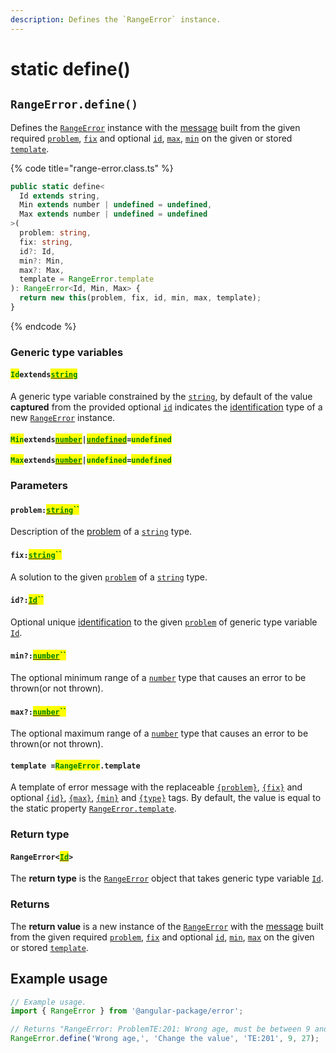 ```yaml
---
description: Defines the `RangeError` instance.
---
```


# static define()

## `RangeError.define()`

Defines the [`RangeError`](broken-reference) instance with the [message](../../commonerror/accessors/get-message.md) built from the given required [`problem`](static-define.md#problem-string), [`fix`](static-define.md#fix-string) and optional [`id`](static-define.md#id-id), [`max`](static-define.md#max-number), [`min`](static-define.md#min-number) on the given or stored [`template`](static-define.md#template-rangeerror.template).

{% code title="range-error.class.ts" %}
```typescript
public static define<
  Id extends string,
  Min extends number | undefined = undefined,
  Max extends number | undefined = undefined
>(
  problem: string,
  fix: string,
  id?: Id,
  min?: Min,
  max?: Max,
  template = RangeError.template
): RangeError<Id, Min, Max> {
  return new this(problem, fix, id, min, max, template);
}
```
{% endcode %}

### Generic type variables

#### <mark style="color:green;">`Id`</mark>`extends`[<mark style="color:green;">`string`</mark>](https://www.typescriptlang.org/docs/handbook/basic-types.html#string)

A generic type variable constrained by the [`string`](https://developer.mozilla.org/en-US/docs/Web/JavaScript/Reference/Global\_Objects/String), by default of the value **captured** from the provided optional [`id`](static-define.md#id-id) indicates the [identification](../../getting-started/basic-concepts.md#identification) type of a new [`RangeError`](broken-reference) instance.

#### <mark style="color:green;">`Min`</mark>`extends`[<mark style="color:green;">`number`</mark>](https://www.typescriptlang.org/docs/handbook/basic-types.html#number)`|`[<mark style="color:green;">`undefined`</mark>](https://www.typescriptlang.org/docs/handbook/basic-types.html#null-and-undefined)`=`<mark style="color:green;">`undefined`</mark>



#### <mark style="color:green;">`Max`</mark>`extends`[<mark style="color:green;">`number`</mark>](https://www.typescriptlang.org/docs/handbook/basic-types.html#number)`|`<mark style="color:green;">`undefined`</mark>`=`<mark style="color:green;">`undefined`</mark>



### Parameters

#### `problem:`[<mark style="color:green;">`string`</mark>](https://developer.mozilla.org/en-US/docs/Web/JavaScript/Reference/Global\_Objects/String)<mark style="color:green;">``</mark>

Description of the [problem](../../getting-started/basic-concepts.md#problem) of a [`string`](https://developer.mozilla.org/en-US/docs/Web/JavaScript/Reference/Global\_Objects/String) type.

#### `fix:`[<mark style="color:green;">`string`</mark>](https://developer.mozilla.org/en-US/docs/Web/JavaScript/Reference/Global\_Objects/String)<mark style="color:green;">``</mark>

A solution to the given [`problem`](static-define.md#problem-string) of a [`string`](https://developer.mozilla.org/en-US/docs/Web/JavaScript/Reference/Global\_Objects/String) type.

#### `id?:`[<mark style="color:green;">`Id`</mark>](../../error/generic-type-variables.md#wrap-opening)<mark style="color:green;">``</mark>

Optional unique [identification](../../getting-started/basic-concepts.md#identification) to the given [`problem`](static-define.md#problem-string) of generic type variable [`Id`](static-define.md#id-extends-string).

#### `min?:`[<mark style="color:green;">`number`</mark>](https://developer.mozilla.org/en-US/docs/Web/JavaScript/Reference/Global\_Objects/Number)<mark style="color:green;">``</mark>

The optional minimum range of a [`number`](https://developer.mozilla.org/en-US/docs/Web/JavaScript/Reference/Global\_Objects/Number) type that causes an error to be thrown(or not thrown).

#### `max?:`[<mark style="color:green;">`number`</mark>](https://developer.mozilla.org/en-US/docs/Web/JavaScript/Reference/Global\_Objects/Number)<mark style="color:green;">``</mark>

The optional maximum range of a [`number`](https://developer.mozilla.org/en-US/docs/Web/JavaScript/Reference/Global\_Objects/Number) type that causes an error to be thrown(or not thrown).

#### `template =`<mark style="color:green;">`RangeError`</mark>`.template`

A template of error message with the replaceable [`{problem}`](../../commonerror/properties/static-template.md#problem), [`{fix}`](../../commonerror/properties/static-template.md#fix) and optional [`{id}`](../../commonerror/properties/static-template.md#id), [`{max}`](../../commonerror/properties/static-template.md#max), [`{min}`](../../commonerror/properties/static-template.md#min) and [`{type}`](../../commonerror/properties/static-template.md#type) tags. By default, the value is equal to the static property [`RangeError.template`](../properties/static-template.md).

### Return type

#### `RangeError<`[<mark style="color:green;">`Id`</mark>](static-define.md#id-extends-string)`>`

The **return type** is the [`RangeError`](broken-reference) object that takes generic type variable [`Id`](static-define.md#id-extends-string).

### Returns

The **return value** is a new instance of the [`RangeError`](broken-reference) with the [message](../../commonerror/accessors/get-message.md) built from the given required [`problem`](static-define.md#problem-string), [`fix`](static-define.md#fix-string) and optional [`id`](static-define.md#id-id), [`min`](static-define.md#min-number), [`max`](static-define.md#max-number) on the given or stored [`template`](static-define.md#template-rangeerror.template).

## Example usage

```typescript
// Example usage.
import { RangeError } from '@angular-package/error';

// Returns "RangeError: ProblemTE:201: Wrong age, must be between 9 and 27 => Fix: Change the value".
RangeError.define('Wrong age,', 'Change the value', 'TE:201', 9, 27);
```
